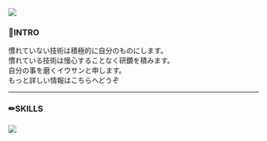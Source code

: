 <img src="https://capsule-render.vercel.app/api?type=waving&color=9986EE&height=200&section=header&text=LEEWOOSANG'S%20PORTFOLIO&fontSize=40&animation=fadeIn&fontAlign=67&fontAlignY=36" />
<div>
<h3>👋<strong>INTRO</strong></h3>
慣れていない技術は積極的に自分のものにします。<br>
慣れている技術は慢心することなく研鑽を積みます。<br>
自分の事を磨くイウサンと申します。<br>
もっと詳しい情報はこちらへどうぞ<a></a>
</div>
<hr>
<div>
<h3>✏<strong>SKILLS</strong></h3>
</div>

<h3></h3>
<img src="https://capsule-render.vercel.app/api?type=waving&color=9986EE&height=200&section=footer&20render&fontSize=90" />
